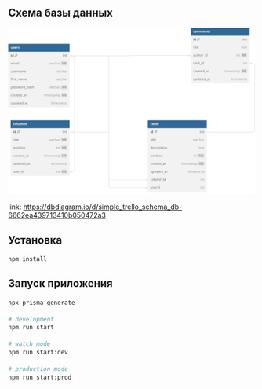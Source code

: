 ## Схема базы данных

![simple_trello_schema_db](./diagrams/simple_trello_schema_db.svg)

link: https://dbdiagram.io/d/simple_trello_schema_db-6662ea439713410b050472a3

## Установка

```bash
npm install
```

## Запуск приложения

```bash
npx prisma generate

# development
npm run start

# watch mode
npm run start:dev

# production mode
npm run start:prod
```
